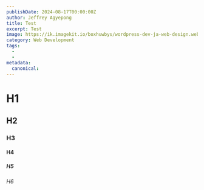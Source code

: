 ```yaml
---
publishDate: 2024-08-17T00:00:00Z
author: Jeffrey Agyepong
title: Test
excerpt: Test
image: https://ik.imagekit.io/boxhuwbys/wordpress-dev-ja-web-design.webp
category: Web Development
tags:
  -
  -
metadata:
  canonical:
---
```

# H1

## H2

### H3

#### H4

##### H5

###### H6